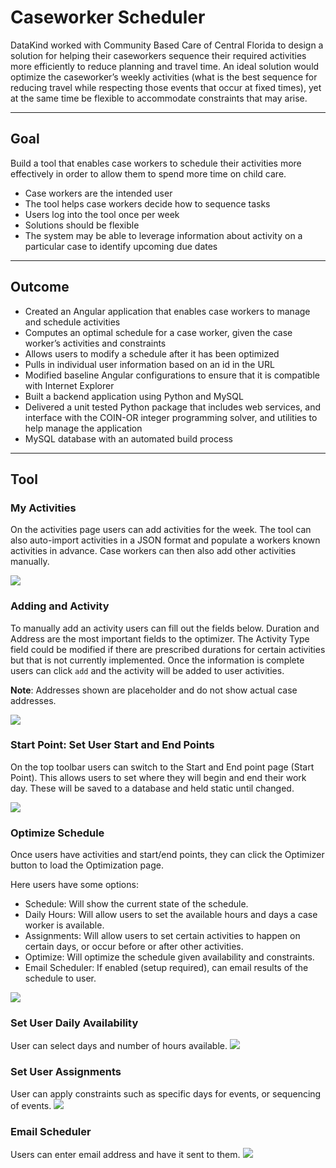 # Caseworker Scheduler

DataKind worked with Community Based Care of Central Florida to design a solution for helping their caseworkers sequence their required activities more efficiently to reduce planning and travel time. An ideal solution would optimize the caseworker’s weekly activities (what is the best sequence for reducing travel while respecting those events that occur at fixed times), yet at the same time be flexible to accommodate constraints that may arise.

--------------------------


## Goal

Build a tool that enables case workers to schedule their activities more effectively in order to allow them to spend more time on child care.

* Case workers are the intended user
* The tool helps case workers decide how to sequence tasks
* Users log into the tool once per week
* Solutions should be flexible
* The system may be able to leverage information about activity on a particular case to identify upcoming due dates

--------------------------


## Outcome 
* Created an Angular application that enables case workers to manage and schedule activities
* Computes an optimal schedule for a case worker, given the case worker’s activities and constraints
* Allows users to modify a schedule after it has been optimized
* Pulls in individual user information based on an id in the URL
* Modified baseline Angular configurations to ensure that it is compatible with Internet Explorer
* Built a backend application using Python and MySQL
* Delivered a unit tested Python package that includes web services, and interface with the COIN-OR integer programming solver, and utilities to help manage the application
* MySQL database with an automated build process

--------------------------

## Tool  

### My Activities 
On the activities page users can add activities for the week. The tool can also auto-import activities in a JSON format and populate a workers known activities in advance. Case workers can then also add other activities manually. 

![](img/UserInterface.png)

### Adding and Activity 
To manually add an activity users can fill out the fields below. Duration and Address are the most important fields to the optimizer. The Activity Type field could be modified  if there are prescribed durations for certain activities but that is not currently implemented. Once the information is complete users can click `add` and the activity will be added to user activities. 

**Note**: Addresses shown are placeholder and do not show actual case addresses. 

![](img/AddingActivity.png)

### Start Point: Set User Start and End Points
On the top toolbar users can switch to the Start and End point page (Start Point). This allows users to set where they will begin and end their work day. These will be saved to a database and held static until changed. 

![](img/StartEndPoints.png)

### Optimize Schedule  
Once users have activities and start/end points, they can click the Optimizer button to load the Optimization page. 

Here users have some options:

* Schedule: Will show the current state of the schedule.
* Daily Hours: Will allow users to set the available hours and days a case worker is available. 
* Assignments: Will allow users to set certain activities to happen on certain days, or occur before or after other activities. 
* Optimize: Will optimize the schedule given availability and constraints.
* Email Scheduler: If enabled (setup required), can email results of the schedule to user.
 
![](img/Optimizer.png)

### Set User Daily Availability 
User can select days and number of hours available. 
![](img/DailyHours.png)

### Set User Assignments 
User can apply constraints such as specific days for events, or sequencing of events. 
![](img/DailyHours.png)

### Email Scheduler  
Users can enter email address and have it sent to them. 
![](img/EmailSchedule.png)